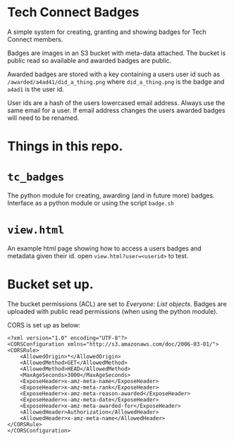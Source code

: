 # Tech Connect Badges

A simple system for creating, granting and showing badges for Tech Connect members.

Badges are images in an S3 bucket with meta-data attached. The bucket is public read so available and awarded badges are public.

Awarded badges are stored with a key containing a users user id such as `/awarded/a4ad41/did_a_thing.png` where `did_a_thing.png` is the badge and `a4ad1` is the user id.

User ids are a hash of the users lowercased email address. Always use the same email for a user. If email address changes the users awarded badges will need to be renamed.

# Things in this repo.

# `tc_badges`

The python module for creating, awarding (and in future more) badges. Interface as a python module or using the script `badge.sh`

# `view.html`

An example html  page showing how to access a users badges and metadata given their id. open `view.html?user=<userid>` to test.

# Bucket set up.
The bucket permissions (ACL) are set to *Everyone: List objects*. Badges are uploaded with public read permissions (when using the python module). 

CORS is set up as below:

```
<?xml version="1.0" encoding="UTF-8"?>
<CORSConfiguration xmlns="http://s3.amazonaws.com/doc/2006-03-01/">
<CORSRule>
    <AllowedOrigin>*</AllowedOrigin>
    <AllowedMethod>GET</AllowedMethod>
    <AllowedMethod>HEAD</AllowedMethod>
    <MaxAgeSeconds>3000</MaxAgeSeconds>
    <ExposeHeader>x-amz-meta-name</ExposeHeader>
    <ExposeHeader>x-amz-meta-rank</ExposeHeader>
    <ExposeHeader>x-amz-meta-reason-awarded</ExposeHeader>
    <ExposeHeader>x-amz-meta-date</ExposeHeader>
    <ExposeHeader>x-amz-meta-awarded-for</ExposeHeader>
    <AllowedHeader>Authorization</AllowedHeader>
    <AllowedHeader>x-amz-meta-name</AllowedHeader>
</CORSRule>
</CORSConfiguration>
```